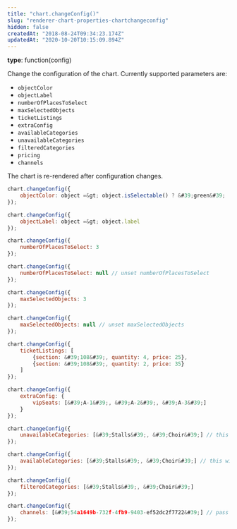 ```yaml
---
title: "chart.changeConfig()"
slug: "renderer-chart-properties-chartchangeconfig"
hidden: false
createdAt: "2018-08-24T09:34:23.174Z"
updatedAt: "2020-10-20T10:15:09.894Z"
---
```

**type**: function(config)

Change the configuration of the chart. Currently supported parameters are:

- `objectColor`
- `objectLabel`
- `numberOfPlacesToSelect`
- `maxSelectedObjects`
- `ticketListings`
- `extraConfig`
- `availableCategories`
- `unavailableCategories`
- `filteredCategories`
- `pricing`
- `channels`

The chart is re-rendered after configuration changes.

```javascript
chart.changeConfig({
    objectColor: object =&gt; object.isSelectable() ? &#39;green&#39; : &#39;red&#39;
});
```

```javascript
chart.changeConfig({
    objectLabel: object =&gt; object.label
});
```

```javascript
chart.changeConfig({
    numberOfPlacesToSelect: 3
});
```

```javascript
chart.changeConfig({
    numberOfPlacesToSelect: null // unset numberOfPlacesToSelect
});
```

```javascript
chart.changeConfig({
    maxSelectedObjects: 3
});
```

```javascript
chart.changeConfig({
    maxSelectedObjects: null // unset maxSelectedObjects
});
```

```javascript
chart.changeConfig({
    ticketListings: [
        {section: &#39;108&#39;, quantity: 4, price: 25},
        {section: &#39;108&#39;, quantity: 2, price: 35}
    ]
});
```

```javascript
chart.changeConfig({
    extraConfig: {
        vipSeats: [&#39;A-1&#39;, &#39;A-2&#39;, &#39;A-3&#39;]
    }
});
```

```javascript
chart.changeConfig({
    unavailableCategories: [&#39;Stalls&#39;, &#39;Choir&#39;] // this will deselect objects that belong to an unavailable category
});
```

```javascript
chart.changeConfig({
    availableCategories: [&#39;Stalls&#39;, &#39;Choir&#39;] // this will deselect objects that belong to an unavailable category
});
```

```javascript
chart.changeConfig({
    filteredCategories: [&#39;Stalls&#39;, &#39;Choir&#39;]
});
```

```javascript
chart.changeConfig({
    channels: [&#39;54a1649b-732f-4fb9-9403-ef52dc2f7722&#39;] // pass in `null` instead of an array to remove all configured channels
});
```
